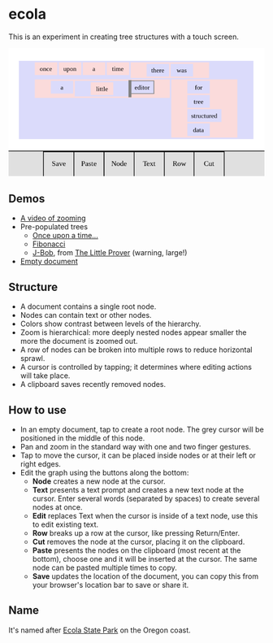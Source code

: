# ecola
This is an experiment in creating tree structures with a touch screen.

![once upon a time there was a little editor](/ecola-screen.png?raw=true)

## Demos 
* [A video of zooming](https://gashlin.net/tests/ecola/zoom.mp4)
* Pre-populated trees
  * [Once upon a time...](https://gashlin.net/tests/ecola/babel/#%28'once'upon'a'time%28'there'was%29%2C%28'a%28'little%29'editor%29%28'for%2C'tree%2C'structured%2C'data%29%29)
  * [Fibonacci](https://gashlin.net/tests/ecola/babel/#%28%27defun%27fib%28%27n%29%2C%28%27if%28%27lt%27n%272%29%2C%28%27n%29%2C%28%27%2B%28%27fib%2C%28%27-%27n%271%29%29%28%27fib%2C%28%27-%27n%272%29%29%29%29%29)
  * [J-Bob](https://gashlin.net/tests/ecola/langston/dist/), from [The Little Prover](http://the-little-prover.github.io/) (warning, large!)
* [Empty document](https://gashlin.net/tests/ecola/babel/)

## Structure

* A document contains a single root node.
* Nodes can contain text or other nodes.
* Colors show contrast between levels of the hierarchy.
* Zoom is hierarchical: more deeply nested nodes appear smaller the more the document is zoomed out.
* A row of nodes can be broken into multiple rows to reduce horizontal sprawl.
* A cursor is controlled by tapping; it determines where editing actions will take place.
* A clipboard saves recently removed nodes.

## How to use
* In an empty document, tap to create a root node. The grey cursor will be positioned in the middle of this node.
* Pan and zoom in the standard way with one and two finger gestures.
* Tap to move the cursor, it can be placed inside nodes or at their left or right edges.
* Edit the graph using the buttons along the bottom:
  * **Node** creates a new node at the cursor.
  * **Text** presents a text prompt and creates a new text node at the cursor. Enter several words (separated by spaces) to create several nodes at once.
  * **Edit** replaces Text when the cursor is inside of a text node, use this to edit existing text.
  * **Row** breaks up a row at the cursor, like pressing Return/Enter.
  * **Cut** removes the node at the cursor, placing it on the clipboard.
  * **Paste** presents the nodes on the clipboard (most recent at the bottom), choose one and it will be inserted at the cursor. The same node can be pasted multiple times to copy.
  * **Save** updates the location of the document, you can copy this from your browser's location bar to save or share it.

## Name
It's named after [Ecola State Park](https://en.wikipedia.org/wiki/Lewis_and_Clark_National_and_State_Historical_Parks#Ecola_State_Park) on the Oregon coast.
